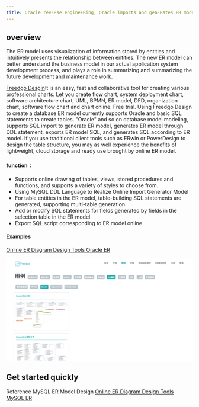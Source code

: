 ```yaml
---
title: Oracle revERse engineERing, Oracle imports and genERates ER models, genERates er models through DDL statements, exports er models SQL, generates SQL,SQL and er models according to er models, and replaces ERWin
---
```


## overview

The ER model uses visualization of information stored by entities and intuitively presents the relationship between entities. The new ER model can better understand the business model in our actual application system development process, and plays a role in summarizing and summarizing the future development and maintenance work.

[Freedgo Desgin](https://www.freedgo.com)It is an easy, fast and collaborative tool for creating various professional charts. Let you create flow chart, system deployment chart, software architecture chart, UML, BPMN, ER model, DFD, organization chart, software flow chart and chart online. Free trial. Using Freedgo Design to create a database ER model currently supports Oracle and basic SQL statements to create tables. "Oracle" and so on database model modeling, supports SQL import to generate ER model, generates ER model through DDL statement, exports ER model SQL, and generates SQL according to ER model.
If you use traditional client tools such as ERwin or PowerDesign to design the table structure, you may as well experience the benefits of lightweight, cloud storage and ready use brought by online ER model.


#### function：

- Supports online drawing of tables, views, stored procedures and functions, and supports a variety of styles to choose from.
- Using MySQL DDL Language to Realize Online Import Generator Model
- For table entities in the ER model, table-building SQL statements are generated, supporting multi-table generation.
- Add or modify SQL statements for fields generated by fields in the selection table in the ER model
- Export SQL script corresponding to ER model online

#### Examples  

[ Online ER Diagram Design Tools Oracle ER](https://www.freedgo.com/showcase/EntityRelationshipDiagram/Oracle-1.html "Online ER Diagram Design Tools Oracle") 

![Online ER Diagram Design Tools](/public/themes/freedgo/er/oracle/er_oracle1.png "Online ER Diagram Design Tools Oracle")

## Get started quickly 

Reference MySQL ER Model Design [Online ER Diagram Design Tools MySQL ER](/public/zh-cn/drawcase/erd_mysql.html "Online ER Diagram Design Tools")